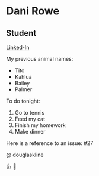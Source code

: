 Dani Rowe
==========
## Student
[Linked-In](https://www.linkedin.com/in/danielle-rowe1225/)

My previous animal names: 
* Tito 
* Kahlua 
* Bailey
* Palmer

To do tonight: 
1. Go to tennis 
2. Feed my cat 
3. Finish my homework
4. Make dinner 

Here is a reference to an issue: 
#27 

@ douglaskline

👍
🦖




